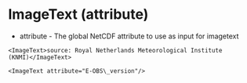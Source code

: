 ImageText (attribute)
=====================

-   attribute - The global NetCDF attribute to use as input for
    imagetext

```
<ImageText>source: Royal Netherlands Meteorological Institute
(KNMI)</ImageText>
```

```
<ImageText attribute="E-OBS\_version"/>
```
